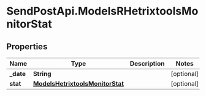 # SendPostApi.ModelsRHetrixtoolsMonitorStat

## Properties
Name | Type | Description | Notes
------------ | ------------- | ------------- | -------------
**_date** | **String** |  | [optional] 
**stat** | [**ModelsHetrixtoolsMonitorStat**](ModelsHetrixtoolsMonitorStat.md) |  | [optional] 


